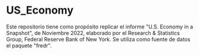 # US_Economy

Este repositorio tiene como propósito replicar el informe "U.S. Economy in a Snapshot", de Noviembre 2022, elaborado por el Research & Statistics Group, Federal Reserve Bank of New York. Se utiliza como fuente de datos el paquete "fredr".
